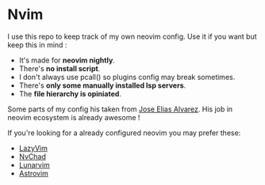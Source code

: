 # Nvim

I use this repo to keep track of my own neovim config.
Use it if you want but keep this in mind :

- It's made for **neovim nightly**.
- There's **no install script**.
- I don't always use pcall() so plugins config may break sometimes.
- There's **only some manually installed lsp servers**.
- The **file hierarchy is opiniated**.

Some parts of my config his taken from [Jose Elias Alvarez](https://github.com/jose-elias-alvarez/dotfiles/tree/main/config/nvim).
His job in neovim ecosystem is already awesome !

If you're looking for a already configured neovim you may prefer these:

-  [LazyVim](https://github.com/LazyVim/LazyVim)
-  [NvChad](https://github.com/NvChad/NvChad)
-  [Lunarvim](https://github.com/LunarVim/LunarVim)
-  [Astrovim](https://github.com/AstroNvim/AstroNvim)
